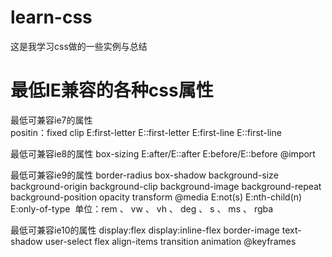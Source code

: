 # learn-css
这是我学习css做的一些实例与总结



# 最低IE兼容的各种css属性

最低可兼容ie7的属性		
positin：fixed
clip
E:first-letter
E::first-letter
E:first-line
E::first-line

最低可兼容ie8的属性
box-sizing
E:after/E::after
E:before/E::before
@import

最低可兼容ie9的属性
border-radius
box-shadow
background-size
background-origin
background-clip
background-image
background-repeat
background-position
opacity
transform
@media 
E:not(s)
E:nth-child(n)
E:only-of-type 
单位：rem 、 vw  、 vh 、 deg 、 s 、 ms 、 rgba  

最低可兼容ie10的属性
display:flex
display:inline-flex
border-image
text-shadow
user-select
flex
align-items
transition
animation
@keyframes


